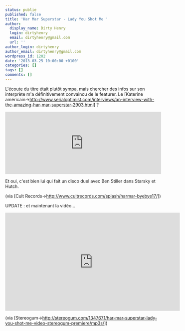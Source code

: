 ```yaml
---
status: publie
published: false
title: 'Har Mar Superstar - Lady You Shot Me '
author:
  display_name: Dirty Henry
  login: dirtyhenry
  email: dirtyhenry@gmail.com
  url: ''
author_login: dirtyhenry
author_email: dirtyhenry@gmail.com
wordpress_id: 1202
date: '2013-03-25 10:00:00 +0100'
categories: []
tags: []
comments: []
---
```

L'écoute du titre était plutôt sympa, mais chercher des infos sur son interprète m'a définitivement convaincu de le featurer. Le [Katerine américain->http://www.serialoptimist.com/interviews/an-interview-with-the-amazing-har-mar-superstar-2903.html] ?

<iframe width="500" height="200" frameborder="no" src="http://official.fm/player?width=500&height=200&skin_bg=131111&skin_fg=FEEBEB&artwork=1&tracklist=1&artwork_left=1&feed=http%3A%2F%2Fofficial.fm%2Ffeed%2Ftracks%2Fe4Xs.json"></iframe>

Et oui, c'est bien lui qui fait un disco duel avec Ben Stiller dans Starsky et Hutch.

(via [Cult Records->http://www.cultrecords.com/splash/harmar-byebye17/])

UPDATE : et maintenant la vidéo...

<iframe width="560" height="315" src="http://www.youtube.com/embed/ouuqJ0pkWvU" frameborder="0" allowfullscreen></iframe>

(via [Stereogum->http://stereogum.com/1347671/har-mar-superstar-lady-you-shot-me-video-stereogum-premiere/mp3s/])
